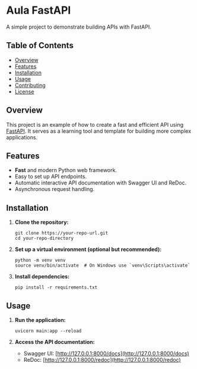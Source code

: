 # Aula FastAPI

A simple project to demonstrate building APIs with FastAPI.

## Table of Contents
- [Overview](#overview)
- [Features](#features)
- [Installation](#installation)
- [Usage](#usage)
- [Contributing](#contributing)
- [License](#license)

## Overview
This project is an example of how to create a fast and efficient API using [FastAPI](https://fastapi.tiangolo.com/). It serves as a learning tool and template for building more complex applications.

## Features
- **Fast** and modern Python web framework.
- Easy to set up API endpoints.
- Automatic interactive API documentation with Swagger UI and ReDoc.
- Asynchronous request handling.

## Installation
1. **Clone the repository:**
    ```
    git clone https://your-repo-url.git
    cd your-repo-directory
    ```

2. **Set up a virtual environment (optional but recommended):**
    ```
    python -m venv venv
    source venv/bin/activate  # On Windows use `venv\Scripts\activate`
    ```

3. **Install dependencies:**
    ```
    pip install -r requirements.txt
    ```

## Usage
1. **Run the application:**
    ```
    uvicorn main:app --reload
    ```

2. **Access the API documentation:**
    - Swagger UI: [http://127.0.0.1:8000/docs](http://127.0.0.1:8000/docs)
    - ReDoc: [http://127.0.0.1:8000/redoc](http://127.0.0.1:8000/redoc)